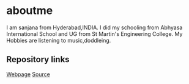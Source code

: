 # aboutme
I am sanjana from Hyderabad,INDIA.
I did my schooling from Abhyasa International School and UG from St Martin's Engineering College.
My Hobbies are listening to music,doddleing.
## Repository links
[Webpage](https://sanjanabaswa.github.io/aboutme/)
[Source](https://github.com/sanjanabaswa/aboutme)
